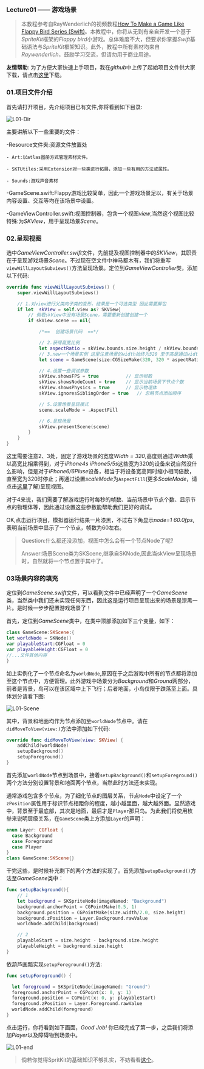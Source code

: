 ### Lecture01 —— 游戏场景



>本教程参考自RayWenderlich的视频教程[How To Make a Game Like Flappy Bird Series (Swift)](http://www.raywenderlich.com/video-tutorials#swiftflappy)。本教程中，你将从无到有亲自开发一个基于*SpriteKit*框架的*Flappy bird*小游戏。总体难度不大，但要求你掌握*Swift*基础语法与*SpriteKit*框架知识。此外，教程中所有素材均来自*Raywenderlich*，鼓励学习交流，但请勿用于商业用途。



**友情帮助**: 为了方便大家快速上手项目，我在*github*中上传了起始项目文件供大家下载，请点击[这里]()下载。



### 01.项目文件介绍

首先请打开项目，先介绍项目已有文件,你将看到如下目录:

![L01-Dir](https://raw.githubusercontent.com/colourful987/JustMakeGame-FlappyBird/master/Resource/L01/L01-Dir.png)    



主要讲解以下一些重要的文件：

-Resource文件夹:资源文件放置处
 
 	- Art:以atlas图册方式管理素材文件。
 
 	- SKTUtiles:采用Extension对一些类进行拓展，添加一些有用的方法或属性。
 
 	- Sounds:游戏声音素材
 
-GameScene.swift:Flappy游戏比较简单，因此一个游戏场景足以，有关于场景内容设置、交互等均在该场景中设置。
 
-GameViewController.swift:视图控制器，包含一个视图*view*,当然这个视图比较特殊:为*SKView*，用于呈现场景*Scene*。

### 02.呈现视图

选中*GameViewController.swift*文件，先前提及视图控制器中的*SKView*，其职责在于呈现游戏场景*Scene*。不过现在空文件中神马都木有，我们将重写`viewWillLayoutSubviews()`方法呈现场景。定位到*GameViewController*类，添加以下代码:      

``` swift
override func viewWillLayoutSubviews() {
    super.viewWillLayoutSubviews()

    // 1.对view进行父类向子类的变形，结果是一个可选类型 因此需要解包
    if let  skView = self.view as? SKView{
        // 倘若skView中没有场景Scene，需要重新创建创建一个
        if skView.scene == nil{

            /*==  创建场景代码  ==*/

            // 2.获得高宽比例
            let aspectRatio = skView.bounds.size.height / skView.bounds.size.width
            // 3.new一个场景实例 这里注意场景的width始终为320 至于高是通过width * aspectRatio获得
            let scene = GameScene(size:CGSizeMake(320, 320 * aspectRatio))

            // 4.设置一些调试参数
            skView.showsFPS = true          // 显示帧数
            skView.showsNodeCount = true    // 显示当前场景下节点个数
            skView.showsPhysics = true      // 显示物理体
            skView.ignoresSiblingOrder = true   // 忽略节点添加顺序

            // 5.设置场景呈现模式
            scene.scaleMode = .AspectFill

            // 6.呈现场景
            skView.presentScene(scene)
        }
    }
}
```

这里需要注意2、3处，固定了游戏场景的宽度*Width = 320*,高度则通过*Width*乘以高宽比相乘得到，对于*iPhone4s iPhone5/5s*这些宽为320的设备来说自然没什么影响，但是对于*iPhone6/6Pluse*设备，相当于将设备宽高同时缩小相同倍数，直至宽为320时停止；再通过设置*scaleMode*为`AspectFill`(更多*ScaleMode*，请点击[这里](http://blog.csdn.net/colouful987/article/details/44855213)了解)呈现视图。

对于4来说，我们需要了解游戏运行时每秒的帧数、当前场景中节点个数、显示节点的物理体等，因此通过设置这些参数能帮助我们更好的调试。

OK,点击运行项目，模拟器运行结果一片漆黑，不过右下角显示*node=1 60.0fps*,表明当前场景中显示了一个节点，帧数为60左右。

>Question:什么都还没添加，视图中怎么会有一个节点Node了呢?     
>
>Answer:场景Scene类为SKScene,继承自SKNode,因此当skView呈现场景时，自然就将一个节点置于其中了。



### 03场景内容的填充



定位到*GameScene.swift*文件，可以看到文件中已经声明了一个*GameScene*类，当然类中我们还未实现任何东西，因此这是运行项目呈现出来的场景是漆黑一片。是时候一步步配置游戏场景了！

首先，定位到*GameScene*类中，在类中顶部添加如下三个变量，如下：



``` swift
class GameScene:SKScene:{
let worldNode = SKNode()
var playableStart:CGFloat = 0
var playableHeight:CGFloat = 0
//...文件其他内容
}
```

如上实例化了一个节点命名为`worldNode`,原因在于之后游戏中所有的节点都将添加至这个节点中，方便管理。此外游戏中场景分为*Background*和*Ground*两部分，前者是背景，鸟可以在该区域中上下飞行；后者地面，小鸟仅限于跌落至上面。具体划分请看下图:

![L01-Scene](https://raw.githubusercontent.com/colourful987/JustMakeGame-FlappyBird/master/Resource/L01//L01-Scene.png)   

其中，背景和地面均作为节点添加至`worldNode`节点中。请在`didMoveToView(view:)`方法中添加如下代码:

``` swift
override func didMoveToView(view: SKView) {
    addChild(worldNode)
    setupBackground()
    setupForeground()
}
```

首先添加`worldNode`节点到场景中，接着`setupBackground()`和`setupForeground()`两个方法分别设置背景和地面两个节点，当然此时方法还未实现。

通常游戏包含多个节点，为了细化节点的图层关系，节点`Node`中设定了一个`zPosition`属性用于标识节点相距你的程度，越小越里面，越大越外面。显然游戏中，背景至于最底部，其次是地面，最后才是`Player`那只鸟。为此我们将使用枚举来说明层级关系，在`GameScene`类上方添加`Layer`的声明：

``` swift
enum Layer: CGFloat {
  case Background
  case Foreground
  case Player
}
class GameScene:SKScene{}
```

干完这些，是时候补充剩下的两个方法的实现了。首先添加`setupBackground()`方法至*GameScene*类中：    

``` swift
func setupBackground(){
    // 1
    let background = SKSpriteNode(imageNamed: "Background")
    background.anchorPoint = CGPointMake(0.5, 1)
    background.position = CGPointMake(size.width/2.0, size.height)
    background.zPosition = Layer.Background.rawValue
    worldNode.addChild(background)

    // 2
    playableStart = size.height - background.size.height
    playableHeight = background.size.height
}
```

依葫芦画瓢实现`setupForeground()`方法:

``` swift
func setupForeground() {

  let foreground = SKSpriteNode(imageNamed: "Ground")
  foreground.anchorPoint = CGPoint(x: 0, y: 1)
  foreground.position = CGPoint(x: 0, y: playableStart)
  foreground.zPosition = Layer.Foreground.rawValue
  worldNode.addChild(foreground)
}
```



点击运行，你将看到如下画面，*Good Job!* 你已经完成了第一步，之后我们将添加*Player*以及障碍物到场景中。



![L01-end](https://raw.githubusercontent.com/colourful987/JustMakeGame-FlappyBird/master/Resource/L01/L01-end.png)



>倘若你觉得SpritKit的基础知识不够扎实，不妨看看[这个](http://blog.csdn.net/colouful987/article/category/2898663)。